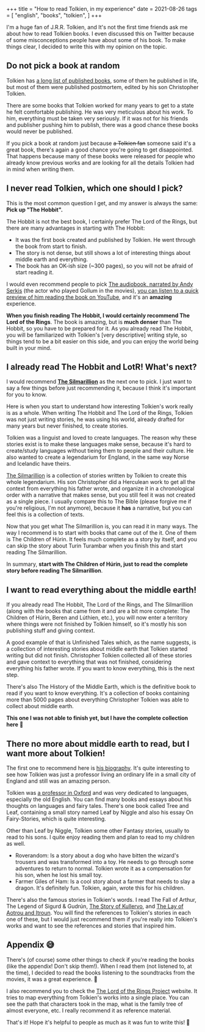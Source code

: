 +++
title = "How to read Tolkien, in my experience"
date = 2021-08-26
tags = [
  "english",
  "books",
  "tolkien",
]
+++

I'm a huge fan of J.R.R. Tolkien, and It's not the first time friends
ask me about how to read Tolkien books. I even discussed this on Twitter because
of some misconceptions people have about some of his book. To make things clear,
I decided to write this with my opinion on the topic.

## Do not pick a book at random

Tolkien has [a long list of published
books](https://www.goodreads.com/author/show/656983.J_R_R_Tolkien), some of them
he published in life, but most of them were published postmortem, edited by his
son Christopher Tolkien.

There are some books that Tolkien worked for many years to get to a state he
felt comfortable publishing. He was very meticulous about his work. To him,
everything must be taken very seriously. If it was not for his friends and
publisher pushing him to publish, there was a good chance these books would
never be published.

If you pick a book at random just because ~~a Tolkien fan~~ someone said it's a
great book, there's again a good chance you're going to get disappointed. That
happens because many of these books were released for people who already know
previous works and are looking for all the details Tolkien had in mind when
writing them.

## I never read Tolkien, which one should I pick?

This is the most common question I get, and my answer is always the same: **Pick
up "The Hobbit".**

The Hobbit is not the best book, I certainly prefer The Lord of the Rings, but
there are many advantages in starting with The Hobbit:

- It was the first book created and published by Tolkien. He went through the
  book from start to finish.
- The story is not dense, but still shows a lot of interesting things about
  middle earth and everything.
- The book has an OK-ish size (~300 pages), so you will not be afraid of start
  reading it.

I would even recommend people to pick [The audiobook, narrated by Andy
Serkis](https://www.audible.com/pd/The-Hobbit-Audiobook/1705009050) (the actor
who played Gollum in the movies), [you can listen to a quick preview of him
reading the book on YouTube](https://www.youtube.com/watch?v=il2Py3ZlNe8), and
it's an **amazing** experience.

**When you finish reading The Hobbit, I would certainly recommend The Lord of
the Rings**. The book is amazing, but is **much denser** than The Hobbit, so you
have to be prepared for it. As you already read The Hobbit, you will be
familiarized with Tolkien's [very descriptive] writing style, so things tend to
be a bit easier on this side, and you can enjoy the world being built in your
mind.

## I already read The Hobbit and LotR! What's next?

I would recommend **[The Silmarillion](/silmarillion)** as the next one to pick.
I just want to say a few things before just recommending it, because I think
it's important for you to know.

Here is when you start to understand how interesting Tolkien's work really is as
a whole. When writing The Hobbit and The Lord of the Rings, Tolkien was not just
writing stories, he was using his world, already drafted for many years but
never finished, to create stories.

Tolkien was a linguist and loved to create languages. The reason why these
stories exist is to make these languages make sense, because it's hard to
create/study languages without tieing them to people and their culture. He also
wanted to create a legendarium for England, in the same way Norse and Icelandic
have theirs.

[The Silmarillion](/silmarillion) is a collection of stories written by Tolkien
to create this whole legendarium. His son Christopher did a Herculean work to
get all the context from everything his father wrote, and organize it in a
chronological order with a narrative that makes sense, but you still feel it was
not created as a single piece. I usually compare this to The Bible (please
forgive me if you're religious, I'm not anymore), because it **has** a
narrative, but you can feel this is a collection of texts.

Now that you get what The Silmarillion is, you can read it in many ways. The way
I recommend is to start with books that came out of the it. One of them is The
Children of Húrin. It feels much complete as a story by itself, and you can skip
the story about Turin Turambar when you finish this and start reading The
Silmarillion.

In summary, **start with The Children of Húrin, just to read the complete story
before reading The Silmarillion**.

## I want to read everything about the middle earth!

If you already read The Hobbit, The Lord of the Rings, and The Silmarillion
(along with the books that came from it and are a bit more complete: The
Children of Húrin, Beren and Lúthien, etc.), you will now enter a territory
where things were not finished by Tolkien himself, so it's mostly his son
publishing stuff and giving context.

A good example of that is Unfinished Tales which, as the name suggests, is a
collection of interesting stories about middle earth that Tolkien started
writing but did not finish. Christopher Tolkien collected all of these stories
and gave context to everything that was not finished, considering everything his
father wrote. If you want to know everything, this is the next step.

There's also The History of the Middle Earth, which is the definitive book to
read if you want to know everything. It's a collection of books containing more
than 5000 pages about everything Christopher Tolkien was able to collect about
middle earth.

__This one I was not able to finish yet, but I have the complete collection here__ 🙂

## There no more about middle earth to read, but I want more about Tolkien!

The first one to recommend here is [his biography](/tolkienbio). It's quite
interesting to see how Tolkien was just a professor living an ordinary life in a
small city of England and still was an amazing person.

Tolkien was [a professor in Oxford](/oxford-tolkien) and was very dedicated to
languages, especially the old English. You can find many books and essays about
his thoughts on languages and fairy tales. There's one book called Tree and
Leaf, containing a small story named Leaf by Niggle and also his essay On
Fairy-Stories, which is quite interesting.

Other than Leaf by Niggle, Tolkien some other Fantasy stories, usually to read
to his sons. I quite enjoy reading them and plan to read to my children as well.

- Roverandom: Is a story about a dog who have bitten the wizard's trousers and
  was transformed into a toy. He needs to go through some adventures to return
  to normal. Tolkien wrote it as a compensation for his son, when he lost his
  small toy.
- Farmer Giles of Ham: Is a cool story about a farmer that needs to slay a
  dragon. It's definitely fun. Tolkien, again, wrote this for his children.

There's also the famous stories in Tolkien's words. I read The Fall of Arthur,
The Legend of Sigurd & Gudrún, [The Story of Kullervo](/kullervo), and [The Lay
of Aotrou and Itroun](/aotrouanditroun). You will find the references to
Tolkien's stories in each one of these, but I would just recommend them if
you're really into Tolkien's works and want to see the references and stories
that inspired him.

## Appendix 😅

There's (of course) some other things to check if you're reading the books (like
the appendix! Don't skip them!). When I read them (not listened to, at the
time), I decided to read the books listening to the soundtracks from the movies,
it was a great experience. 🙂

I also recommend you to check the [The Lord of the Rings
Project](http://lotrproject.com/) website. It tries to map everything from
Tolkien's works into a single place. You can see the path that characters took
in the map, what is the family tree of almost everyone, etc. I really recommend
it as reference material.

That's it! Hope it's helpful to people as much as it was fun to write this! 🙂
